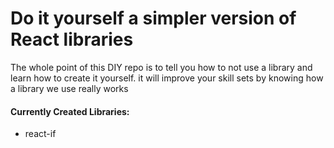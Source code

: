 # Do it yourself a simpler version of React libraries

The whole point of this DIY repo is to tell you how to not use a library and learn how to create it yourself.
it will improve your skill sets by knowing how a library we use really works

#### Currently Created Libraries:

- react-if
